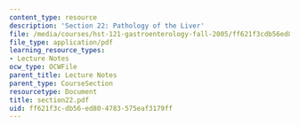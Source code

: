 ```yaml
---
content_type: resource
description: 'Section 22: Pathology of the Liver'
file: /media/courses/hst-121-gastroenterology-fall-2005/ff621f3cdb56ed804783575eaf3179ff_section22.pdf
file_type: application/pdf
learning_resource_types:
- Lecture Notes
ocw_type: OCWFile
parent_title: Lecture Notes
parent_type: CourseSection
resourcetype: Document
title: section22.pdf
uid: ff621f3c-db56-ed80-4783-575eaf3179ff
---
```


